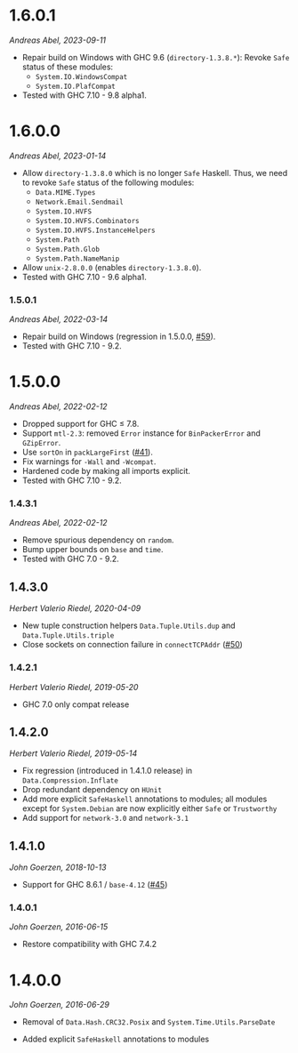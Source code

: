 # 1.6.0.1

_Andreas Abel, 2023-09-11_

- Repair build on Windows with GHC 9.6 (`directory-1.3.8.*`):
  Revoke `Safe` status of these modules:
  * `System.IO.WindowsCompat`
  * `System.IO.PlafCompat`
- Tested with GHC 7.10 - 9.8 alpha1.

# 1.6.0.0

_Andreas Abel, 2023-01-14_

- Allow `directory-1.3.8.0` which is no longer `Safe` Haskell.
  Thus, we need to revoke `Safe` status of the following modules:
  * `Data.MIME.Types`
  * `Network.Email.Sendmail`
  * `System.IO.HVFS`
  * `System.IO.HVFS.Combinators`
  * `System.IO.HVFS.InstanceHelpers`
  * `System.Path`
  * `System.Path.Glob`
  * `System.Path.NameManip`
- Allow `unix-2.8.0.0` (enables `directory-1.3.8.0`).
- Tested with GHC 7.10 - 9.6 alpha1.

### 1.5.0.1

_Andreas Abel, 2022-03-14_

- Repair build on Windows (regression in 1.5.0.0, [#59](https://github.com/haskell-hvr/missingh/issues/59)).
- Tested with GHC 7.10 - 9.2.

# 1.5.0.0

_Andreas Abel, 2022-02-12_

- Dropped support for GHC ≤ 7.8.
- Support `mtl-2.3`: removed `Error` instance for `BinPackerError` and `GZipError`.
- Use `sortOn` in `packLargeFirst` ([#41](https://github.com/haskell-hvr/missingh/issues/41)).
- Fix warnings for `-Wall` and `-Wcompat`.
- Hardened code by making all imports explicit.
- Tested with GHC 7.10 - 9.2.

### 1.4.3.1

_Andreas Abel, 2022-02-12_

- Remove spurious dependency on `random`.
- Bump upper bounds on `base` and `time`.
- Tested with GHC 7.0 - 9.2.

## 1.4.3.0

_Herbert Valerio Riedel, 2020-04-09_

- New tuple construction helpers `Data.Tuple.Utils.dup` and `Data.Tuple.Utils.triple`
- Close sockets on connection failure in `connectTCPAddr` ([#50](https://github.com/haskell-hvr/missingh/issues/50))

### 1.4.2.1

_Herbert Valerio Riedel, 2019-05-20_

- GHC 7.0 only compat release

## 1.4.2.0

_Herbert Valerio Riedel, 2019-05-14_

- Fix regression (introduced in 1.4.1.0 release) in `Data.Compression.Inflate`
- Drop redundant dependency on `HUnit`
- Add more explicit `SafeHaskell` annotations to modules; all modules
  except for `System.Debian` are now explicitly either `Safe` or `Trustworthy`
- Add support for `network-3.0` and `network-3.1`

## 1.4.1.0

_John Goerzen, 2018-10-13_

- Support for GHC 8.6.1 / `base-4.12` ([#45](https://github.com/haskell-hvr/missingh/issues/45))

### 1.4.0.1

_John Goerzen, 2016-06-15_

- Restore compatibility with GHC 7.4.2

# 1.4.0.0

_John Goerzen, 2016-06-29_

- Removal of `Data.Hash.CRC32.Posix` and `System.Time.Utils.ParseDate`

- Added explicit `SafeHaskell` annotations to modules
